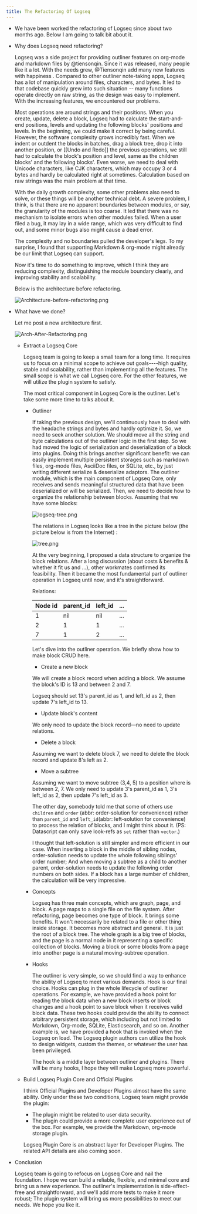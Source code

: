 ```yaml
---
title: The Refactoring Of Logseq
---
```


- We have been worked the refactoring of Logseq since about two months ago. Below I am going to talk bit about it.
- Why does Logseq need refactoring?

  Logseq was a side project for providing outliner features on org-mode and markdown files by @tiensonqin. Since it was released, many people like it a lot.  With the needs grew,  @Tiensonqin add many new features with happiness .  Compared to other outliner note-taking apps, Logseq has a lot of manipulation around files, characters, and bytes. It led to that codebase quickly grew into such situation -- many functions operate directly on raw string, as the design was easy to implement. With the increasing features, we encountered our problems.

  Most operations are around strings and their positions. When you create, update, delete a block, Logseq had to calculate the start-and-end positions, levels and updating the following blocks' positions and levels. In the beginning, we could make it correct by being careful. However, the software complexity grows incredibly fast. When we indent or outdent the blocks in batches,  drag a block tree, drop it into another position, or [[Undo and Redo]] the previous operations,  we still had to calculate the block's position and level, same as the children blocks' and the following blocks'. Even worse, we need to deal with Unicode characters, like CJK characters, which may occupy 3 or 4 bytes and hardly be calculated right at sometimes. Calculation based on raw strings was the main problem at that time.

  With the daily growth complexity, some other problems also need to solve, or these things will be another technical debt. A severe problem, I think, is that there are no apparent boundaries between modules, or say, the granularity of the modules is too coarse. It led that there was no mechanism to isolate errors when other modules failed. When a user filed a bug, it may lay in a wide range, which was very difficult to find out, and some minor bugs also might cause a dead error.

  The complexity and no boundaries pulled the developer's legs. To my surprise, I found that supporting Markdown & org-mode might already be our limit that Logseq can support.

  Now it's time to do something to improve, which I think they are reducing complexity, distinguishing the module boundary clearly, and improving stability and scalability.

  Below is the architecture before refactoring.

  ![Architecture-before-refactoring.png](https://user-images.githubusercontent.com/45989292/116767914-ab762e80-aa65-11eb-8f40-99d25425288b.png)
- What have we done?

  Let me post a new architecture first.

  ![Arch-After-Refactoring.png](../assets/Arch-After-Refactoring_1619596960391_0.png)
    - Extract a Logseq Core

      Logseq team is going to keep a small team for a long time. It requires us to focus on a minimal scope to achieve out goals----high quality, stable and scalability, rather than implementing all the features. The small scope is what we call Logseq core. For the other features, we will utilize the plugin system to satisfy.

      The most critical component in Logseq Core is the outliner. Let's take some more time to talks about it.
        - Outliner

          If taking the previous design, we'll continuously have to deal with the headache strings and bytes and hardly optimize it. So, we need to seek another solution. We should move all the string and byte calculations out of the outliner logic in the first step. So we had moved the logic of serialization and deserialization of a block into plugins. Doing this brings another significant benefit: we can easily implement multiple persistent storages such as markdown files, org-mode files, AsciiDoc files, or SQLite, etc., by just writing different serialize & deserialize adaptors. The outliner module, which is the main component of Logseq Core, only receives and sends meaningful structured data that have been deserialized or will be serialized. Then, we need to decide how to organize the relationship between blocks. Assuming that we have some blocks:

          ![logseq-tree.png](https://user-images.githubusercontent.com/45989292/116767915-ac0ec500-aa65-11eb-81fd-15cd9b104af2.png)

          The relations in Logseq looks like a tree in the picture below (the picture below is from the Internet) :

          ![tree.png](https://user-images.githubusercontent.com/45989292/116767932-b7fa8700-aa65-11eb-83b2-c223984c819f.png) [](/refactoring-of-logseq/tree.png)

          At the very beginning, I proposed a data structure to organize the block relations. After a long discussion (about costs & benefits & whether it fit us and ...), other workmates confirmed its feasibility. Then it became the most fundamental part of outliner operation in Logseq until now, and it's straightforward.

          Relations:

          |    Node id   | parent_id | left_id |...|
          | ----------- | ----------- | ----------- |-----------|
          | 1      | nil       | nil |...|
          | 2   | 1        | 1 |...|
          | 7   | 1 | 2 |...|

          Let's dive into the outliner operation. We briefly show how to make block CRUD here.

          * Create a new block

          We will create a block record when adding a block. We assume the block's ID is 13 and between 2 and 7.

          Logseq should set 13's parent_id as 1, and left_id as 2, then update 7's left_id to 13.

          * Update block's content

          We only need to update the block record—no need to update relations.

          * Delete a block

          Assuming we want to delete block 7, we need to delete the block record and update 8's left as 2.

          * Move a subtree

          Assuming we want to move subtree (3,4, 5) to a position where is between 2, 7. We only need to update 3's parent_id as 1, 3's left_id as 2, then update 7's left_id as 3.

          The other day, somebody told me that some of others use `children` and `order` (abbr: order-solution for convenience) rather than `parent_id` and `left_id`(abbr: left-solution for convenience) to process the relation of blocks, and I might think about it. (PS: Datascript can only save look-refs as `set` rather than `vector`.)

          I thought that left-solution is still simpler and more efficient in our case. When inserting a block in the middle of sibling nodes, order-solution needs to update the whole following siblings' order number; And when moving a subtree as a child to another parent, order-solution needs to update the following order numbers on both sides. If a block has a large number of children, the calculation will be very impressive.
        - Concepts

          Logseq has three main concepts, which are graph, page, and block. A page maps to a single file on the file system. After refactoring, page becomes one type of block. It brings some benefits.  It won't necessarily be related to a file or other thing inside storage. It becomes more abstract and general. It is just the root of a block tree. The whole graph is a big tree of blocks,  and the page is a normal node in it representing a specific collection of blocks. Moving a block or some blocks from a page into another page is a natural moving-subtree operation.
        - Hooks

          The outliner is very simple, so we should find a way to enhance the ability of Logseq to meet various demands. Hook is our final choice. Hooks can plug in the whole lifecycle of outliner operations. For example, we have provided a hook point for reading the block data when a new block inserts or block changes and a hook point to save block when it receives valid block data. These two hooks could provide the ability to connect arbitrary persistent storage,  which including but not limited to Markdown, Org-mode, SQLite, Elasticsearch, and so on.  Another example is, we have provided a hook that is invoked when the Logseq on load. The Logseq plugin authors can utilize the hook to design widgets, custom the themes, or whatever the user has been privileged.

          The hook is a middle layer between outliner and plugins. There will be many hooks,  I hope they will make Logseq more powerful.
    - Build Logseq Plugin Core and Official Plugins

      I think Official Plugins and Developer Plugins almost have the same ability. Only under these two conditions, Logseq team might provide the plugin:

       * The plugin might be related to user data security.
       * The plugin could provide a more complete user experience out of the box. For example, we provide the Markdown, org-mode storage plugin.

      Logseq Plugin Core is an abstract layer for Developer Plugins. The related API details are also coming soon.
- Conclusion

  Logseq team is going to refocus on Logseq Core and nail the foundation. I hope we can build a reliable, flexible, and minimal core and bring us a new experience.  The outliner's implementation is side-effect-free and straightforward, and we'll add more tests to make it more robust; The plugin system will bring us more possibilities to meet our needs. We hope you like it.